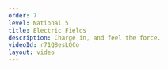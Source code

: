 ```yaml
---
order: 7
level: National 5
title: Electric Fields
description: Charge in, and feel the force.
videoId: r71Q8esLQCo
layout: video
---
```

